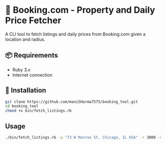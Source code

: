 # 🏨 Booking.com - Property and Daily Price Fetcher

A CLI tool to fetch listings and daily prices from Booking.com given a location and radius.

## 📦 Requirements

- Ruby 3.x
- Internet connection

## 🚀 Installation

```bash
git clone https://github.com/maniSHarma7575/booking_tool.git
cd booking_tool
chmod +x bin/fetch_listings.rb
```

## Usage

```bash
./bin/fetch_listings.rb -a "73 W Monroe St, Chicago, IL USA" -r 3000 -o output.csv
```